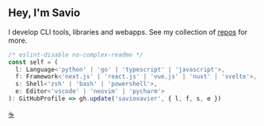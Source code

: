 <!-- markdownlint-disable no-inline-html MD041 MD026-->

## Hey, I'm Savio
I develop CLI tools, libraries and webapps. See my collection of [repos](https://github.com/savioxavier?tab=repositories&q=&type=source&language=&sort=stargazers) for more.

```ts
/* eslint-disable no-complex-readme */
const self = (
  l: Language<'python' | 'go' | 'typescript' | 'javascript'>,
  f: Framework<'next.js' | 'react.js' | 'vue.js' | 'nuxt' | 'svelte'>,
  s: Shell<'zsh' | 'bash' | 'powershell'>,
  e: Editor<'vscode' | 'neovim' | 'pycharm'>
): GitHubProfile => gh.update('savioxavier', { l, f, s, e })
```

[☕](https://www.buymeacoffee.com/savioxavier)
